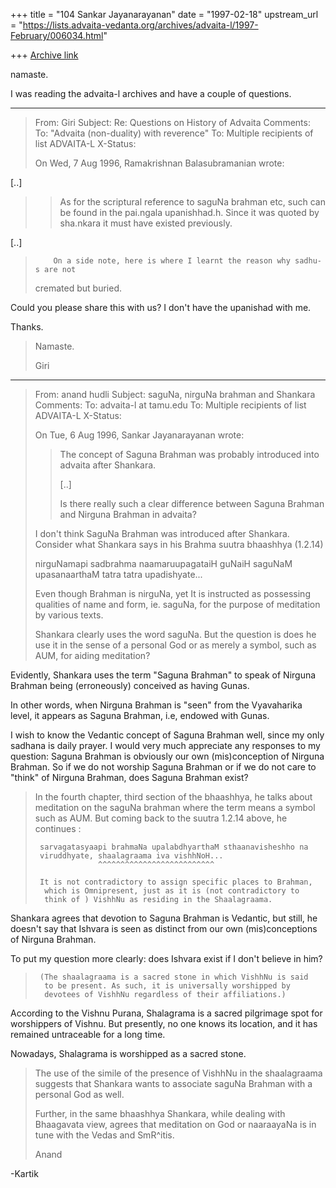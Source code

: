 +++
title = "104 Sankar Jayanarayanan"
date = "1997-02-18"
upstream_url = "https://lists.advaita-vedanta.org/archives/advaita-l/1997-February/006034.html"

+++
[Archive link](https://lists.advaita-vedanta.org/archives/advaita-l/1997-February/006034.html)

namaste.

I was reading the advaita-l archives and have a couple of questions.

-----------------------

> From: Giri <gmadras at ENGR.UCDAVIS.EDU>
> Subject:      Re: Questions on History of Advaita
> Comments: To: "Advaita (non-duality) with reverence" <ADVAITA-L at tamu.edu>
> To: Multiple recipients of list ADVAITA-L <ADVAITA-L at TAMU.EDU>
> X-Status:
>
> On Wed, 7 Aug 1996, Ramakrishnan Balasubramanian wrote:

[..]

> > As for the scriptural reference to saguNa brahman etc, such can be found in
>  the
> > pai.ngala upanishhad.h. Since it was quoted by sha.nkara it must have
 existed
> > previously.

[..]

>         On a side note, here is where I learnt the reason why sadhu-s are not
> cremated but buried.
>

Could you please share this with us? I don't have the upanishad with me.

Thanks.

> Namaste.
>
> Giri
>

-----------------------

> From: anand hudli <ahudli at SILVER.UCS.INDIANA.EDU>
> Subject:      saguNa, nirguNa brahman and Shankara
> Comments: To: advaita-l at tamu.edu
> To: Multiple recipients of list ADVAITA-L <ADVAITA-L at TAMU.EDU>
> X-Status:
>
> On Tue, 6 Aug 1996, Sankar Jayanarayanan wrote:
>
> >
> > The concept of Saguna Brahman was probably introduced into advaita after
> > Shankara.
> >
> > [..]
> >
> > Is there really such a clear difference between Saguna Brahman and Nirguna
> > Brahman in advaita?
> >
> >
>   I don't think SaguNa Brahman was introduced after Shankara. Consider
>   what Shankara says in his Brahma suutra bhaashhya (1.2.14)
>
>    nirguNamapi sadbrahma naamaruupagataiH guNaiH saguNaM upasanaarthaM
>    tatra tatra upadishyate...
>
>    Even though Brahman is nirguNa, yet It is instructed as possessing
>    qualities of name and form, ie. saguNa, for the purpose of meditation
>    by various texts.
>
>   Shankara clearly uses the word saguNa. But the question is does he use
>   it in the sense of a personal God or as merely a symbol, such as AUM,
>   for aiding meditation?

Evidently, Shankara uses the term "Saguna Brahman" to speak of Nirguna Brahman
being (erroneously) conceived as having Gunas.

In other words, when Nirguna Brahman is "seen" from the Vyavaharika level,
it appears as Saguna Brahman, i.e, endowed with Gunas.

I wish to know the Vedantic concept of Saguna Brahman well, since my only
sadhana is daily prayer. I would very much appreciate any responses to my
question: Saguna Brahman is obviously our own (mis)conception of
Nirguna Brahman. So if we do not worship Saguna Brahman or if we do not care
to "think" of Nirguna Brahman, does Saguna Brahman exist?

> In the fourth chapter, third section of the
>    bhaashhya, he talks about meditation on the saguNa brahman where
>    the term means a symbol such as AUM. But coming back to the suutra
>    1.2.14 above, he continues :
>
>      sarvagatasyaapi brahmaNa upalabdhyarthaM sthaanavisheshho na
>      viruddhyate, shaalagraama iva vishhNoH...
>                   ^^^^^^^^^^^^^^^^^^^^^^^^^^
>
>      It is not contradictory to assign specific places to Brahman,
>       which is Omnipresent, just as it is (not contradictory to
>       think of ) VishhNu as residing in the Shaalagraama.

Shankara agrees that devotion to Saguna Brahman is Vedantic, but still,
he doesn't say that Ishvara is seen as distinct from our own (mis)conceptions
of Nirguna Brahman.

To put my question more clearly: does Ishvara exist if I don't believe in him?

>      (The shaalagraama is a sacred stone in which VishhNu is said
>       to be present. As such, it is universally worshipped by
>       devotees of VishhNu regardless of their affiliations.)
>

According to the Vishnu Purana, Shalagrama is a sacred pilgrimage spot
for worshippers of Vishnu. But presently, no one knows its location, and
it has remained untraceable for a long time.

Nowadays, Shalagrama is worshipped as a sacred stone.

>    The use of the simile of the presence of VishhNu in the shaalagraama
>    suggests that Shankara wants to associate saguNa Brahman with a
>    personal God as well.
>
>    Further, in the same bhaashhya Shankara, while dealing with
>    Bhaagavata view, agrees that meditation on God or naaraayaNa is in tune
>    with the Vedas and  SmR^itis.
>
>  Anand
>

-Kartik


